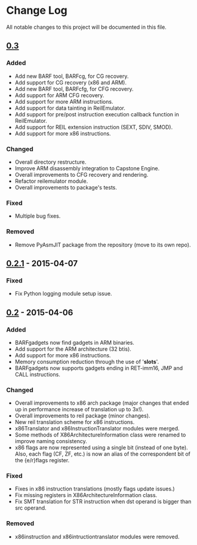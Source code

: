 # Change Log

All notable changes to this project will be documented in this file.

## [0.3][unreleased]
### Added
- Add new BARF tool, BARFcg, for CG recovery.
- Add support for CG recovery (x86 and ARM).
- Add new BARF tool, BARFcfg, for CFG recovery.
- Add support for ARM CFG recovery.
- Add support for more ARM instructions.
- Add support for data tainting in ReilEmulator.
- Add support for pre/post instruction execution callback function in ReilEmulator.
- Add support for REIL extension instruction (SEXT, SDIV, SMOD).
- Add support for more x86 instructions.

### Changed
- Overall directory restructure.
- Improve ARM disassembly integration to Capstone Engine.
- Overall improvements to CFG recovery and rendering.
- Refactor reilemulator module.
- Overall improvements to package's tests.

### Fixed
- Multiple bug fixes.

### Removed
- Remove PyAsmJIT package from the repository (move to its own repo).

## [0.2.1] - 2015-04-07
### Fixed
- Fix Python logging module setup issue.

## [0.2] - 2015-04-06
### Added
- BARFgadgets now find gadgets in ARM binaries.
- Add support for the ARM architecture (32 btis).
- Add support for more x86 instructions.
- Memory consumption reduction through the use of '__slots__'.
- BARFgadgets now supports gadgets ending in RET-imm16, JMP and CALL instructions.

### Changed
- Overall improvements to x86 arch package (major changes that ended up in performance increase of translation up to 3x!).
- Overall improvements to reil package (minor changes).
- New reil translation scheme for x86 instructions.
- x86Translator and x86InstructionTranslator modules were merged.
- Some methods of X86ArchitectureInformation class were renamed to improve naming consistency.
- x86 flags are now represented using a single bit (instead of one byte). Also, each flag (CF, ZF, etc.) is now an alias of the correspondent bit of the {e/r}flags register.

### Fixed
- Fixes in x86 instruction translations (mostly flags update issues.)
- Fix missing registers in X86ArchitectureInformation class.
- Fix SMT translation for STR instruction when dst operand is bigger than src operand.

### Removed
- x86instruction and x86intructiontranslator modules were removed.

[unreleased]: https://github.com/programa-stic/barf-project/compare/v0.2.1...develop
[0.2.1]: https://github.com/programa-stic/barf-project/compare/v0.2...v0.2.1
[0.2]: https://github.com/programa-stic/barf-project/compare/v0.1...v0.2
